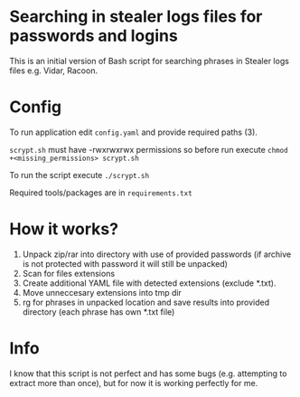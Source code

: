 # Searching in stealer logs files for passwords and logins

This is an initial version of Bash script for searching phrases in Stealer logs files e.g. Vidar, Racoon.

# Config
To run application edit `config.yaml` and provide required paths (3).

`scrypt.sh` must have -rwxrwxrwx permissions so before run execute `chmod +<missing_permissions> scrypt.sh`

To run the script execute `./scrypt.sh`

Required tools/packages are in `requirements.txt`

# How it works?
1. Unpack zip/rar into directory with use of provided passwords (if archive is not protected with password it will still be unpacked)
2. Scan for files extensions
3. Create additional YAML file with detected extensions (exclude *.txt).
4. Move unneccesary extensions into tmp dir
5. rg for phrases in unpacked location and save results into provided directory (each phrase has own *.txt file)

# Info
I know that this script is not perfect and has some bugs (e.g. attempting to extract more than once), but for now it is working perfectly for me.
